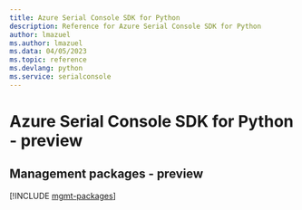 ```yaml
---
title: Azure Serial Console SDK for Python
description: Reference for Azure Serial Console SDK for Python
author: lmazuel
ms.author: lmazuel
ms.data: 04/05/2023
ms.topic: reference
ms.devlang: python
ms.service: serialconsole
---
```

# Azure Serial Console SDK for Python - preview

## Management packages - preview
[!INCLUDE [mgmt-packages](serial-console-mgmt-index.md)]